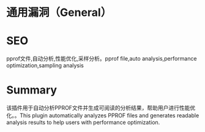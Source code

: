 # 通用漏洞（General）
# SEO
pprof文件,自动分析,性能优化,采样分析。pprof file,auto analysis,performance optimization,sampling analysis
# Summary
该插件用于自动分析PPROF文件并生成可阅读的分析结果，帮助用户进行性能优化。。This plugin automatically analyzes PPROF files and generates readable analysis results to help users with performance optimization.
